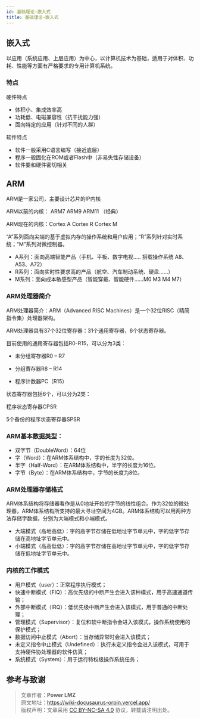 ```yaml
---
id: 基础理论-嵌入式
title: 基础理论-嵌入式
---
```


## 嵌入式

以应用（系统应用、上层应用）为中心，以计算机技术为基础，适用于对体积、功耗、性能等方面有严格要求的专用计算机系统。

### 特点

硬件特点
- 体积小、集成效率高
- 功耗低、电磁兼容性（抗干扰能力强）
- 面向特定的应用（针对不同的人群）

软件特点
- 软件一般采用C语言编写（接近底层）
- 程序一般固化在ROM或者Flash中（非易失性存储设备）
- 软件要和硬件密切相关

## ARM

ARM是一家公司，主要设计芯片的IP内核

ARM以前的内核： ARM7  ARM9  ARM11 （经典）

ARM现在的内核：Cortex A   Cortex R  	Cortex M 

“A”系列面向尖端的基于虚拟内存的操作系统和用户应用；“R”系列针对实时系统；“M”系列对微控制器。

- A系列：面向高端智能产品（手机、平板、数字电视.....  搭载操作系统  A8、A53、A72）
- R系列：面向实时性要求高的产品（航空、汽车制动系统、硬盘......）
- M系列：面向成本敏感型产品（智能穿戴、智能硬件......M0 M3 M4 M7）

### ARM处理器简介

ARM处理器简介：ARM（Advanced RISC Machines）是一个32位RISC（精简指令集）处理器架构。

ARM处理器具有37个32位寄存器：31个通用寄存器，6个状态寄存器。

目前使用的通用寄存器包括R0-R15，可以分为3类：

- 未分组寄存器R0 – R7

- 分组寄存器R8 – R14

- 程序计数器PC（R15）

状态寄存器包括6个，可以分为2类：

程序状态寄存器CPSR

5个备份的程序状态寄存器SPSR

### ARM基本数据类型：

- 双字节（DoubleWord）：64位
- 字（Word）：在ARM体系结构中，字的长度为32位。
- 半字（Half-Word）：在ARM体系结构中，半字的长度为16位。
- 字节（Byte）：在ARM体系结构中，字节的长度为8位。

### ARM处理器存储格式

ARM体系结构将存储器看作是从0地址开始的字节的线性组合。作为32位的微处理器，ARM体系结构所支持的最大寻址空间为4GB。ARM体系结构可以用两种方法存储字数据，分别为大端模式和小端模式。
- 大端模式（高地高低）：字的高字节存储在低地址字节单元中，字的低字节存储在高地址字节单元中。
- 小端模式（高高低低）：字的高字节存储在高地址字节单元中，字的低字节存储在低地址字节单元中。

### 内核的工作模式

- 用户模式（user）：正常程序执行模式；
- 快速中断模式（FIQ）：高优先级的中断产生会进入该种模式，用于高速通道传输；
- 外部中断模式（IRQ）：低优先级中断产生会进入该模式，用于普通的中断处理；
- 管理模式（Supervisor）：复位和软中断指令会进入该模式，操作系统使用的保护模式；
- 数据访问中止模式（Abort）：当存储异常时会进入该模式；
- 未定义指令中止模式（Undefined）：执行未定义指令会进入该模式，可用于支持硬件协处理器的软件仿真；
- 系统模式（System）：用于运行特权级操作系统任务；

## 参考与致谢

> 文章作者：**Power LMZ**  
> 原文地址：https://wiki-docusaurus-orpin.vercel.app/  
> 版权声明：文章采用 [CC BY-NC-SA 4.0](https://creativecommons.org/licenses/by/4.0/deed.zh) 协议，转载请注明出处。

